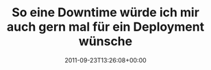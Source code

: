 ---
retweeted: false
source: <a href="http://termtter.org/" rel="nofollow">Termtter</a>
entities:
  hashtags:
  - text: leipzig
    indices:
    - '95'
    - '103'
  - text: bahn
    indices:
    - '104'
    - '109'
  symbols: []
  user_mentions: []
  urls:
  - url: http://t.co/5d7IBHT0
    expanded_url: http://www.mdr.de/sachsen/leipzig/sperrungleipzig104_zc-20d3192e_zs-423b0bc6.html
    display_url: mdr.de/sachsen/leipzi…
    indices:
    - '74'
    - '94'
display_text_range:
- '0'
- '109'
favorite_count: '0'
id_str: '117228256247287808'
truncated: false
retweet_count: '0'
id: '117228256247287808'
possibly_sensitive: false
created_at: Fri Sep 23 13:26:08 +0000 2011
favorited: false
full_text: 'So eine Downtime würde ich mir auch gern mal für ein Deployment wünschen:  #leipzig
  #bahn'
lang: de
quote_url: http://www.mdr.de/sachsen/leipzig/sperrungleipzig104_zc-20d3192e_zs-423b0bc6.html
tags:
- leipzig
- bahn
- pesos/twitter
date: '2011-09-23T13:26:08+00:00'
src: https://twitter.com/bascht/status/117228256247287808
original_url: https://twitter.com/bascht/status/117228256247287808
type: twitter_tweet
text: 'So eine Downtime würde ich mir auch gern mal für ein Deployment wünschen:  #leipzig
  #bahn'
title: So eine Downtime würde ich mir auch gern mal für ein Deployment wünsche

---